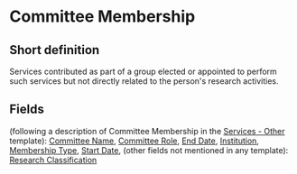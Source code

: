# Committee Membership
## Short definition
Services contributed as part of a group elected or appointed to perform such services but not directly related to the person's research activities.
## Fields
(following a description of Committee Membership in the [Services - Other](../Templates/Services%20-%20Other.md) template):
[Committee Name](../Object-Fields/Committee%20Membership/Committee%20Name.md),
[Committee Role](../Object-Fields/Committee%20Membership/Committee%20Role.md),
[End Date](../Object-Fields/Committee%20Membership/End%20Date.md),
[Institution](../Object-Fields/Committee%20Membership/Institution.md),
[Membership Type](../Object-Fields/Committee%20Membership/Membership%20Type.md),
[Start Date](../Object-Fields/Committee%20Membership/Start%20Date.md),
(other fields not mentioned in any template):
[Research Classification](../Object-Fields/Committee%20Membership/Research%20Classification.md)
